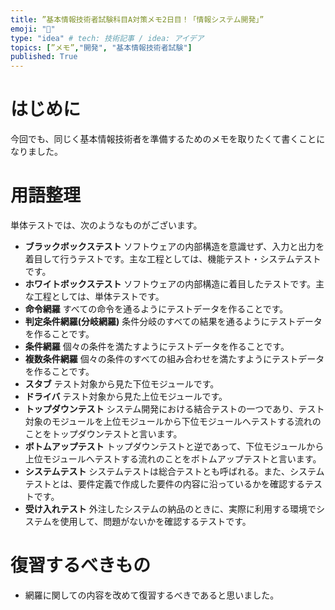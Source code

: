 ```yaml
---
title: ”基本情報技術者試験科目A対策メモ2日目！「情報システム開発」”
emoji: "📖"
type: "idea" # tech: 技術記事 / idea: アイデア
topics: [”メモ”,"開発", "基本情報技術者試験"]
published: True
---
```

# はじめに
今回でも、同じく基本情報技術者を準備するためのメモを取りたくて書くことになりました。
# 用語整理
単体テストでは、次のようなものがございます。
- **ブラックボックステスト**
ソフトウェアの内部構造を意識せず、入力と出力を着目して行うテストです。主な工程としては、機能テスト・システムテストです。
- **ホワイトボックステスト**
ソフトウェアの内部構造に着目したテストです。主な工程としては、単体テストです。
- **命令網羅**
すべての命令を通るようにテストデータを作ることです。
- **判定条件網羅(分岐網羅)**
条件分岐のすべての結果を通るようにテストデータを作ることです。
- **条件網羅**
個々の条件を満たすようにテストデータを作ることです。
- **複数条件網羅**
個々の条件のすべての組み合わせを満たすようにテストデータを作ることです。
- **スタブ**
テスト対象から見た下位モジュールです。
- **ドライバ**
テスト対象から見た上位モジュールです。
- **トップダウンテスト**
システム開発における結合テストの一つであり、テスト対象のモジュールを上位モジュールから下位モジュールへテストする流れのことをトップダウンテストと言います。
- **ボトムアップテスト**
トップダウンテストと逆であって、下位モジュールから上位モジュールへテストする流れのことをボトムアップテストと言います。
- **システムテスト**
システムテストは総合テストとも呼ばれる。また、システムテストとは、要件定義で作成した要件の内容に沿っているかを確認するテストです。
- **受け入れテスト**
外注したシステムの納品のときに、実際に利用する環境でシステムを使用して、問題がないかを確認するテストです。

# 復習するべきもの
- 網羅に関しての内容を改めて復習するべきであると思いました。